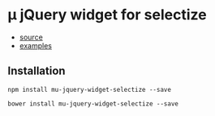 # µ jQuery widget for selectize

- [source](widget.js)
- [examples](examples)

## Installation

```
npm install mu-jquery-widget-selectize --save
```

```
bower install mu-jquery-widget-selectize --save
```